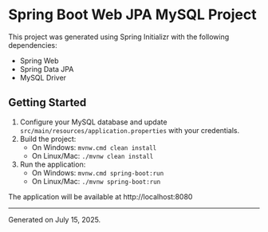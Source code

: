 # Spring Boot Web JPA MySQL Project

This project was generated using Spring Initializr with the following dependencies:
- Spring Web
- Spring Data JPA
- MySQL Driver

## Getting Started

1. Configure your MySQL database and update `src/main/resources/application.properties` with your credentials.
2. Build the project:
   - On Windows: `mvnw.cmd clean install`
   - On Linux/Mac: `./mvnw clean install`
3. Run the application:
   - On Windows: `mvnw.cmd spring-boot:run`
   - On Linux/Mac: `./mvnw spring-boot:run`

The application will be available at http://localhost:8080

---
Generated on July 15, 2025.
